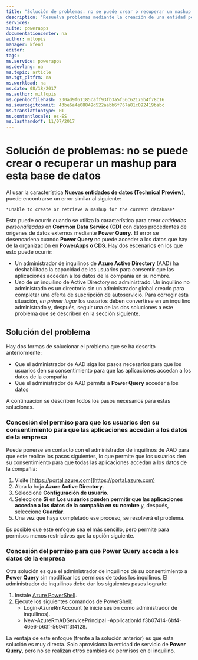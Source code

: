 ```yaml
---
title: "Solución de problemas: no se puede crear o recuperar un mashup para esta base de datos | Microsoft Docs"
description: "Resuelva problemas mediante la creación de una entidad personalizada con CDS y Power Query mediante los cambios del administrador a las restricciones de AAD."
services: 
suite: powerapps
documentationcenter: na
author: mllopis
manager: kfend
editor: 
tags: 
ms.service: powerapps
ms.devlang: na
ms.topic: article
ms.tgt_pltfrm: na
ms.workload: na
ms.date: 08/18/2017
ms.author: millopis
ms.openlocfilehash: 230ad9f61185caff93fb3a5f56c62176b4f78c16
ms.sourcegitcommit: 43be6a4e08849d522aabb6f767a81c092419babc
ms.translationtype: HT
ms.contentlocale: es-ES
ms.lasthandoff: 11/07/2017
---
```

# <a name="troubleshooting---unable-to-create-or-retrieve-a-mashup-for-this-database"></a>Solución de problemas: no se puede crear o recuperar un mashup para esta base de datos
Al usar la característica **Nuevas entidades de datos (Technical Preview)**, puede encontrarse un error similar al siguiente:

    *Unable to create or retrieve a mashup for the current database*

Esto puede ocurrir cuando se utiliza la característica para crear *entidades personalizadas* en **Common Data Service (CD)** con datos procedentes de orígenes de datos externos mediante **Power Query**. El error se desencadena cuando **Power Query** no puede acceder a los datos que hay de la organización en **PowerApps o CDS**. Hay dos escenarios en los que esto puede ocurrir:

* Un administrador de inquilinos de **Azure Active Directory** (AAD) ha deshabilitado la capacidad de los usuarios para consentir que las aplicaciones accedan a los datos de la compañía en su nombre.
* Uso de un inquilino de Active Directory no administrado. Un inquilino no administrado es un directorio sin un administrador global creado para completar una oferta de suscripción de autoservicio. Para corregir esta situación, *en primer lugar* los usuarios deben convertirse en un inquilino administrado y, después, seguir una de las dos soluciones a este problema que se describen en la sección siguiente.

## <a name="how-to-fix-the-issue"></a>Solución del problema
Hay dos formas de solucionar el problema que se ha descrito anteriormente:

* Que el administrador de AAD siga los pasos necesarios para que los usuarios den su consentimiento para que las aplicaciones accedan a los datos de la compañía
* Que el administrador de AAD permita a **Power Query** acceder a los datos

A continuación se describen todos los pasos necesarios para estas soluciones.

### <a name="allowing-users-to-give-apps-consent-to-access-company-data"></a>Concesión del permiso para que los usuarios den su consentimiento para que las aplicaciones accedan a los datos de la empresa
Puede ponerse en contacto con el administrador de inquilinos de AAD para que este realice los pasos siguientes, lo que permite que los usuarios den su consentimiento para que todas las aplicaciones accedan a los datos de la compañía:

1. Visite [https://portal.azure.com](https://portal.azure.com)
2. Abra la hoja **Azure Active Directory**.
3. Seleccione **Configuración de usuario**.
4. Seleccione **Sí** en **Los usuarios pueden permitir que las aplicaciones accedan a los datos de la compañía en su nombre**  y, después, seleccione **Guardar**.
5. Una vez que haya completado ese proceso, se resolverá el problema.

Es posible que este enfoque sea el más sencillo, pero permite para permisos menos restrictivos que la opción siguiente.

### <a name="allowing-power-query-to-access-company-data"></a>Concesión del permiso para que Power Query acceda a los datos de la empresa
Otra solución es que el administrador de inquilinos dé su consentimiento a **Power Query** sin modificar los permisos de todos los inquilinos. El administrador de inquilinos debe dar los siguientes pasos lograrlo:

1. Instale [Azure PowerShell](https://docs.microsoft.com/powershell/azure/install-azurerm-ps).
2. Ejecute los siguientes comandos de PowerShell:
   * Login-AzureRmAccount (e inicie sesión como administrador de inquilinos).
   * New-AzureRmADServicePrincipal -ApplicationId f3b07414-6bf4-46e6-b63f-56941f3f4128.

La ventaja de este enfoque (frente a la solución anterior) es que esta solución es muy directa. Solo aprovisiona la entidad de servicio de **Power Query**, pero no se realizan otros cambios de permisos en el inquilino.

